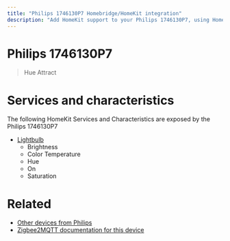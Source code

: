 ```yaml
---
title: "Philips 1746130P7 Homebridge/HomeKit integration"
description: "Add HomeKit support to your Philips 1746130P7, using Homebridge, Zigbee2MQTT and homebridge-z2m."
---
```

<!---
This file has been GENERATED using src/docgen/docgen.ts
DO NOT EDIT THIS FILE MANUALLY!
-->
# Philips 1746130P7
> Hue Attract


# Services and characteristics
The following HomeKit Services and Characteristics are exposed by
the Philips 1746130P7

* [Lightbulb](../../light.md)
  * Brightness
  * Color Temperature
  * Hue
  * On
  * Saturation


# Related
* [Other devices from Philips](../index.md#philips)
* [Zigbee2MQTT documentation for this device](https://www.zigbee2mqtt.io/devices/1746130P7.html)